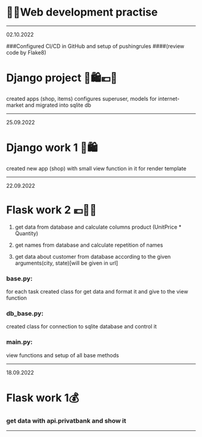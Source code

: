 # 👨‍💻Web development practise 
***
02.10.2022

###Configured CI/CD in GitHub and setup of pushingrules
####(review code by Flake8)

Django project 🏬🛍💶📲
===

created apps (shop, items)
configures superuser, models for internet-market and migrated into sqlite db

***
25.09.2022

Django work 1 🛒🛍
====

created new app (shop) with small view function in it for render template

***

22.09.2022

Flask work 2 💶👱🏪‍️
====

1) get data from database and calculate columns product (UnitPrice * Quantity)

2) get names from database and calculate repetition of names

3) get data about customer from database according to the given arguments(city, state)[will be given in url]


### base.py:

for each task created class for get data and format it and give to the view function

### db_base.py:

created class for connection to sqlite database and control it

### main.py:

view functions and setup of all base methods

***
18.09.2022

Flask work 1💰
====

### get data with api.privatbank and show it
***

